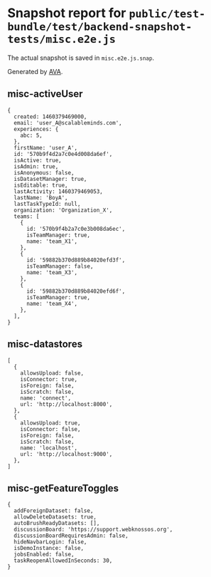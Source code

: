 # Snapshot report for `public/test-bundle/test/backend-snapshot-tests/misc.e2e.js`

The actual snapshot is saved in `misc.e2e.js.snap`.

Generated by [AVA](https://ava.li).

## misc-activeUser

    {
      created: 1460379469000,
      email: 'user_A@scalableminds.com',
      experiences: {
        abc: 5,
      },
      firstName: 'user_A',
      id: '570b9f4d2a7c0e4d008da6ef',
      isActive: true,
      isAdmin: true,
      isAnonymous: false,
      isDatasetManager: true,
      isEditable: true,
      lastActivity: 1460379469053,
      lastName: 'BoyA',
      lastTaskTypeId: null,
      organization: 'Organization_X',
      teams: [
        {
          id: '570b9f4b2a7c0e3b008da6ec',
          isTeamManager: true,
          name: 'team_X1',
        },
        {
          id: '59882b370d889b84020efd3f',
          isTeamManager: false,
          name: 'team_X3',
        },
        {
          id: '59882b370d889b84020efd6f',
          isTeamManager: true,
          name: 'team_X4',
        },
      ],
    }

## misc-datastores

    [
      {
        allowsUpload: false,
        isConnector: true,
        isForeign: false,
        isScratch: false,
        name: 'connect',
        url: 'http://localhost:8000',
      },
      {
        allowsUpload: true,
        isConnector: false,
        isForeign: false,
        isScratch: false,
        name: 'localhost',
        url: 'http://localhost:9000',
      },
    ]

## misc-getFeatureToggles

    {
      addForeignDataset: false,
      allowDeleteDatasets: true,
      autoBrushReadyDatasets: [],
      discussionBoard: 'https://support.webknossos.org',
      discussionBoardRequiresAdmin: false,
      hideNavbarLogin: false,
      isDemoInstance: false,
      jobsEnabled: false,
      taskReopenAllowedInSeconds: 30,
    }
